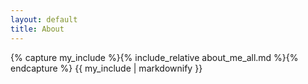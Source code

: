 ```yaml
---
layout: default
title: About
---
```


<div id="about-content">
  {% capture my_include %}{% include_relative about_me_all.md %}{% endcapture %}
  {{ my_include | markdownify }}
</div>

<div id="skill-chart"></div>

<script src="{{ '/assets/js/bundle.js' | relative_url }}"></script>